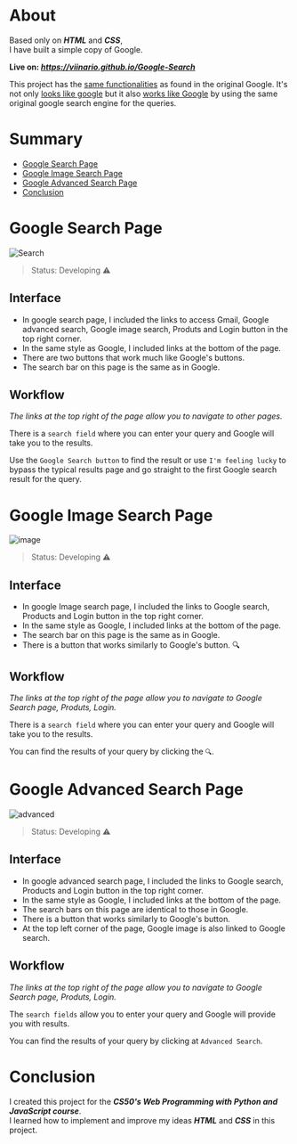 <h1>About</h1>

Based only on _**HTML**_ and _**CSS**_, <br/> I have built a simple copy of Google.

**Live on: _https://viinario.github.io/Google-Search_**

This project has the <ins>same functionalities</ins> as found in the original Google. It's not only <ins>looks like google</ins> but it also <ins>works like Google</ins> by using the same original google search engine for the queries.

# Summary
+ [Google Search Page](#google-search-page)
+ [Google Image Search Page](#google-image-search-page)
+ [Google Advanced Search Page](#google-advanced-search-page) 
+ [Conclusion](#conclusion)

# Google Search Page

![Search](https://user-images.githubusercontent.com/69995288/163196165-d59f829f-ed6a-4303-9602-75c9ae8531a1.png)

> Status: Developing ⚠️

<h2> Interface </h2>

+ In google search page, I included the links to access Gmail, Google advanced search, Google image search, Produts and Login button in the top right corner.
+ In the same style as Google, I included links at the bottom of the page.
+ There are two buttons that work much like Google's buttons.
+ The search bar on this page is the same as in Google.

<h2> Workflow </h2>

 _The links at the top right of the page allow you to navigate to other pages._

There is a `search field` where you can enter your query and Google will take you to the results. 
 
 Use the `Google Search button` to find the result or use `I'm feeling lucky` to bypass the typical results page and go straight to the first Google search result for the query.  
 
# Google Image Search Page

![image](https://user-images.githubusercontent.com/69995288/163200021-bd86e792-a3c2-4427-b410-feed60890d0a.png)

> Status: Developing ⚠️

<h2> Interface </h2>

+ In google Image search page, I included the links to Google search, Products and Login button in the top right corner.
+ In the same style as Google, I included links at the bottom of the page.
+ The search bar on this page is the same as in Google.
+ There is a button that works similarly to Google's button. 🔍

<h2> Workflow </h2>

 _The links at the top right of the page allow you to navigate to Google Search page, Produts, Login._

There is a `search field` where you can enter your query and Google will take you to the results. 
 
  You can find the results of your query by clicking the `🔍`. 

# Google Advanced Search Page

![advanced](https://user-images.githubusercontent.com/69995288/163201972-e917ac47-de27-40c1-9aab-8a2b09b7711a.png)

> Status: Developing ⚠️

<h2> Interface </h2>

+ In google advanced search page, I included the links to Google search, Products and Login button in the top right corner.
+ In the same style as Google, I included links at the bottom of the page.
+ The search bars on this page are identical to those in Google.
+ There is a button that works similarly to Google's button.
+ At the top left corner of the page, Google image is also linked to Google search.

<h2> Workflow </h2>

 _The links at the top right of the page allow you to navigate to Google Search page, Produts, Login._

The `search fields` allow you to enter your query and Google will provide you with results.

  You can find the results of your query by clicking at `Advanced Search`. 
  
 # Conclusion
 I created this project for the _**CS50's Web Programming with Python and JavaScript course**_.<br/>I learned how to implement and improve my ideas _**HTML**_ and _**CSS**_ in this project.
 

